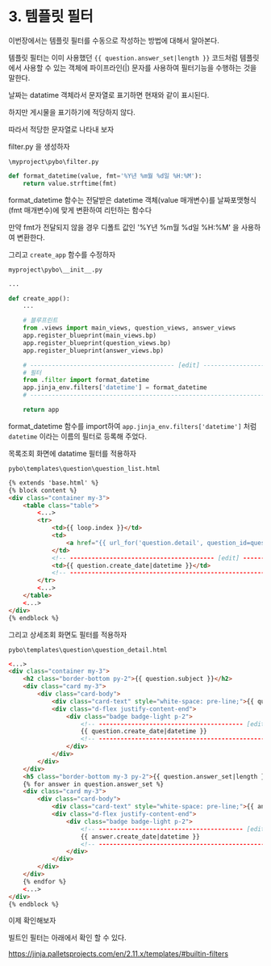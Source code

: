 # 3. 템플릿 필터

이번장에서는 템플릿 필터를 수동으로 작성하는 방법에 대해서 알아본다. 

템플릿 필터는 이미 사용했던 `{{ question.answer_set|length }}` 코드처럼 템플릿에서 사용할 수 있는 객체에 파이프라인(|) 문자를 사용하여 필터기능을 수행하는 것을 말한다.

날짜는 datatime 객체라서 문자열로 표기하면 현재와 같이 표시된다.

하지만 게시물을 표기하기에 적당하지 않다.

따라서 적당한 문자열로 나타내 보자

filter.py 을 생성하자

`\myproject\pybo\filter.py`

```python
def format_datetime(value, fmt='%Y년 %m월 %d일 %H:%M'):
    return value.strftime(fmt)
```

format_datetime 함수는 전달받은 datetime 객체(value 매개변수)를 날짜포맷형식(fmt 매개변수)에 맞게 변환하여 리턴하는 함수다

만약 fmt가 전달되지 않을 경우 디폴트 값인 '%Y년 %m월 %d일 %H:%M' 을 사용하여 변환한다.

그리고 `create_app` 함수를 수정하자

`myproject\pybo\__init__.py`

```python
...

def create_app():
    ...

    # 블루프린트
    from .views import main_views, question_views, answer_views
    app.register_blueprint(main_views.bp)
    app.register_blueprint(question_views.bp)
    app.register_blueprint(answer_views.bp)

    # ---------------------------------------- [edit] ---------------------------------------- #
    # 필터
    from .filter import format_datetime
    app.jinja_env.filters['datetime'] = format_datetime
    # ---------------------------------------------------------------------------------------- #

    return app
```

format_datetime 함수를 import하여 `app.jinja_env.filters['datetime']` 처럼 `datetime` 이라는 이름의 필터로 등록해 주었다.

목록조회 화면에 datatime 필터를 적용하자

`pybo\templates\question\question_list.html`

```html
{% extends 'base.html' %}
{% block content %}
<div class="container my-3">
    <table class="table">
        <...>
        <tr>
            <td>{{ loop.index }}</td>
            <td>
                <a href="{{ url_for('question.detail', question_id=question.id) }}">{{ question.subject }}</a>
            </td>
            <!-- ---------------------------------------- [edit] ---------------------------------------- -->
            <td>{{ question.create_date|datetime }}</td>
            <!-- ---------------------------------------------------------------------------------------- -->
        </tr>
        <...>
    </table>
    <...>
</div>
{% endblock %}
```

그리고 상세조회 화면도 필터를 적용하자

`pybo\templates\question\question_detail.html`

```html
<...>
<div class="container my-3">
    <h2 class="border-bottom py-2">{{ question.subject }}</h2>
    <div class="card my-3">
        <div class="card-body">
            <div class="card-text" style="white-space: pre-line;">{{ question.content }}</div>
            <div class="d-flex justify-content-end">
                <div class="badge badge-light p-2">
                    <!-- ---------------------------------------- [edit] ---------------------------------------- -->
                    {{ question.create_date|datetime }}
                    <!-- ---------------------------------------------------------------------------------------- -->
                </div>
            </div>
        </div>
    </div>
    <h5 class="border-bottom my-3 py-2">{{ question.answer_set|length }}개의 답변이 있습니다.</h5>
    {% for answer in question.answer_set %}
    <div class="card my-3">
        <div class="card-body">
            <div class="card-text" style="white-space: pre-line;">{{ answer.content }}</div>
            <div class="d-flex justify-content-end">
                <div class="badge badge-light p-2">
                    <!-- ---------------------------------------- [edit] ---------------------------------------- -->
                    {{ answer.create_date|datetime }}
                    <!-- ---------------------------------------------------------------------------------------- -->
                </div>
            </div>
        </div>
    </div>
    {% endfor %}
    <...>
</div>
{% endblock %}
```

이제 확인해보자

빌트인 필터는 아래에서 확인 할 수 있다.

https://jinja.palletsprojects.com/en/2.11.x/templates/#builtin-filters